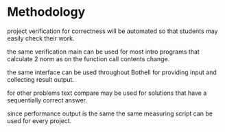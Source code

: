 # Methodology

project verification for correctness will be automated so that students may easily check their work.

the same verification main can be used for most intro programs that calculate 2 norm as on the function call contents change.

the same interface can be used throughout Bothell for providing input and collecting result output.

for other problems text compare may be used for solutions that have a sequentially correct answer.


since performance output is the same the same measuring script can be used for every project.

